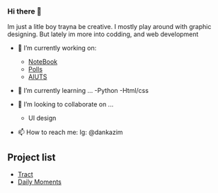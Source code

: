 ### Hi there 👋
Im just a litle boy trayna be creative. I mostly play around with graphic designing. But lately im more into codding, and web development
<!--
**dankazim/dankazim** is a ✨ _special_ ✨ repository because its `README.md` (this file) appears on your GitHub profile.

Here are some ideas to get you started:
-->



- 🔭 I’m currently working on:
    - [NoteBook](https://github.com/dankazim/NoteBook)
    - [Polls](https://github.com/dankazim/polls)
    - [AIUTS](https://github.com/dankazim/AIUTS)
    

- 🌱 I’m currently learning ...
    -Python
    -Html/css
- 👯 I’m looking to collaborate on ...
    - UI design 
- 📫 How to reach me: 
      Ig: @dankazim



## Project list
- [Tract](trackt.vercel.app/)
- [Daily Moments](https://github.com/dankazim/Daily-Moments)



